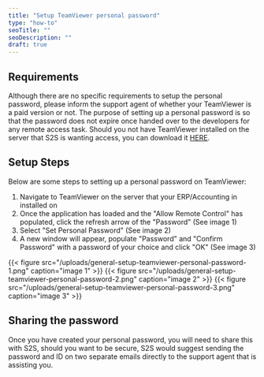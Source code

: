 ```yaml
---
title: "Setup TeamViewer personal password"
type: "how-to"
seoTitle: ""
seoDescription: ""
draft: true
---
```


## Requirements

Although there are no specific requirements to setup the personal password, please inform the support agent of whether your TeamViewer is a paid version or not.
The purpose of setting up a personal password is so that the password does not expire once handed over to the developers for any remote access task.
Should you not have TeamViewer installed on the server that S2S is wanting access, you can download it [HERE](https://www.teamviewer.com/en/download/windows/).

## Setup Steps

Below are some steps to setting up a personal password on TeamViewer:

1. Navigate to TeamViewer on the server that your ERP/Accounting in installed on
2. Once the application has loaded and the "Allow Remote Control" has populated, click the refresh arrow of the "Password" (See image 1)
3. Select "Set Personal Password" (See image 2)
4. A new window will appear, populate "Password" and "Confirm Password" with a password of your choice and click "OK" (See image 3)

{{< figure src="/uploads/general-setup-teamviewer-personal-password-1.png" caption="image 1" >}}
{{< figure src="/uploads/general-setup-teamviewer-personal-password-2.png" caption="image 2" >}}
{{< figure src="/uploads/general-setup-teamviewer-personal-password-3.png" caption="image 3" >}}

## Sharing the password

Once you have created your personal password, you will need to share this with S2S, should you want to be secure, S2S would suggest sending the password and ID on two separate emails directly to the support agent that is assisting you.
